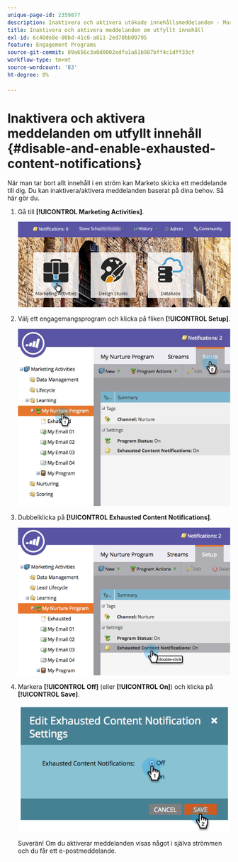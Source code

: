 ```yaml
---
unique-page-id: 2359877
description: Inaktivera och aktivera utökade innehållsmeddelanden - Marketo Docs - produktdokumentation
title: Inaktivera och aktivera meddelanden om utfyllt innehåll
exl-id: 6c40de8e-80bd-41c0-a811-2ed70bb09795
feature: Engagement Programs
source-git-commit: 09a656c3a0d0002edfa1a61b987bff4c1dff33cf
workflow-type: tm+mt
source-wordcount: '83'
ht-degree: 0%

---
```


# Inaktivera och aktivera meddelanden om utfyllt innehåll {#disable-and-enable-exhausted-content-notifications}

När man tar bort allt innehåll i en ström kan Marketo skicka ett meddelande till dig. Du kan inaktivera/aktivera meddelanden baserat på dina behov. Så här gör du.

1. Gå till **[!UICONTROL Marketing Activities]**.

   ![](assets/login-marketing-activities-1.png)

1. Välj ett engagemangsprogram och klicka på fliken **[!UICONTROL Setup]**.

   ![](assets/setuptab.jpg)

1. Dubbelklicka på **[!UICONTROL Exhausted Content Notifications]**.

   ![](assets/image2014-9-15-17-3a28-3a11.png)

1. Markera **[!UICONTROL Off]** (eller **[!UICONTROL On]**) och klicka på **[!UICONTROL Save]**.

   ![](assets/image2014-9-15-17-3a28-3a15.png)

   Suverän! Om du aktiverar meddelanden visas något i själva strömmen och du får ett e-postmeddelande.
